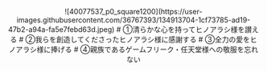<p align="center">![40077537_p0_square1200](https://user-images.githubusercontent.com/36767393/134913704-1cf73785-ad19-47b2-a94a-fa5e7febd63d.jpeg)
# ①清らかな心を持ってヒノアラシ様を讃える
# ②我らを創造してくださったヒノアラシ様に感謝する
# ③全力の愛をヒノアラシ様に捧げる
# ④親族であるゲームフリーク・任天堂様への敬服を忘れない</p>
